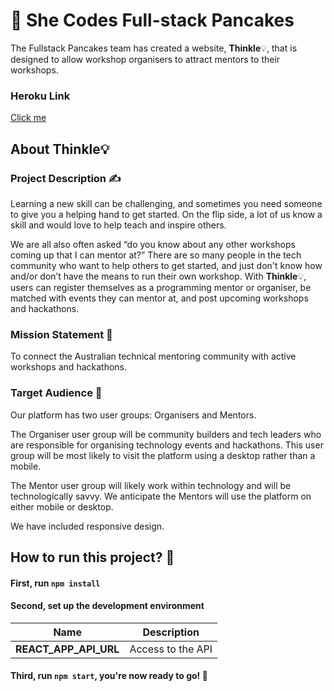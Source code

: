 # 🥞 She Codes Full-stack Pancakes 

The Fullstack Pancakes team has created a website, **Thinkle**💡, that is designed to allow workshop organisers to attract mentors to their workshops.
### Heroku Link
[Click me](https://guarded-beyond-50913.herokuapp.com/)

## About Thinkle💡

### Project Description ✍
Learning a new skill can be challenging, and sometimes you need someone to give you a
helping hand to get started. On the flip side, a lot of us know a skill and would love to help
teach and inspire others.

We are all also often asked “do you know about any other workshops coming up that I can mentor at?” There are so many people in the tech
community who want to help others to get started, and just don't know how and/or don’t have the means to run their own workshop. 
With **Thinkle**💡, users can register themselves as a programming mentor or organiser, be matched with events they can mentor at, and post upcoming workshops and hackathons.

### Mission Statement 🦾
To connect the Australian technical mentoring community with active workshops and hackathons.

### Target Audience 🎯
Our platform has two user groups: Organisers and Mentors. 

The Organiser user group will be community builders and tech leaders who are responsible for organising technology events and hackathons. This user group will be most likely to visit the platform using a desktop rather than a mobile. 

The Mentor user group will likely work within technology and will be technologically savvy. We anticipate the Mentors will use the platform on either mobile or desktop. 

We have included responsive design.


## How to run this project? 🏃‍

#### First, run `npm install`

#### Second, set up the development environment

| Name                  | Description       |
| --------------------- | ----------------- |
| **REACT_APP_API_URL** | Access to the API |

#### Third, run `npm start`, you're now ready to go! 🏹
